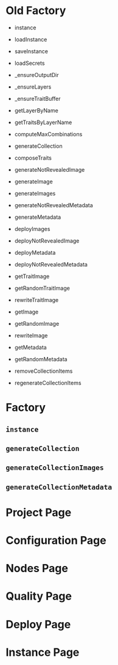 # Old Factory

- instance
- loadInstance
- saveInstance

- loadSecrets

- \_ensureOutputDir
- \_ensureLayers
- \_ensureTraitBuffer

- getLayerByName
- getTraitsByLayerName

- computeMaxCombinations

- generateCollection

- composeTraits
- generateNotRevealedImage
- generateImage
- generateImages

- generateNotRevealedMetadata
- generateMetadata

- deployImages
- deployNotRevealedImage
- deployMetadata
- deployNotRevealedMetadata

- getTraitImage
- getRandomTraitImage
- rewriteTraitImage

- getImage
- getRandomImage
- rewriteImage

- getMetadata
- getRandomMetadata

- removeCollectionItems
- regenerateCollectionItems 

# Factory

## `instance`

## `generateCollection`

## `generateCollectionImages`

## `generateCollectionMetadata`

# Project Page

# Configuration Page

# Nodes Page

# Quality Page

# Deploy Page

# Instance Page
